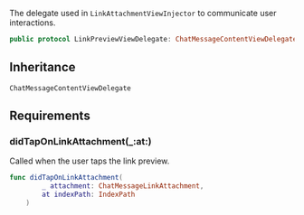 
The delegate used in `LinkAttachmentViewInjector` to communicate user interactions.

``` swift
public protocol LinkPreviewViewDelegate: ChatMessageContentViewDelegate 
```

## Inheritance

`ChatMessageContentViewDelegate`

## Requirements

### didTapOnLinkAttachment(\_:​at:​)

Called when the user taps the link preview.

``` swift
func didTapOnLinkAttachment(
        _ attachment: ChatMessageLinkAttachment,
        at indexPath: IndexPath
    )
```
